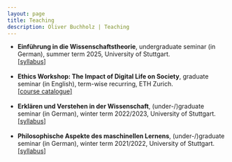 ```yaml
---
layout: page
title: Teaching
description: Oliver Buchholz | Teaching
---
```


<ul>
<li>
<b>Einführung in die Wissenschaftstheorie</b>, undergraduate seminar (in German), summer term 2025, University of Stuttgart.<br><a href= "papers/Syllabus_WT.pdf" target= "_blank">[syllabus]</a><br><br>
</li>
  
<li>
<b>Ethics Workshop: The Impact of Digital Life on Society</b>, graduate seminar (in English), term-wise recurring, ETH Zurich.<br><a href= "https://www.vvz.ethz.ch/Vorlesungsverzeichnis/lerneinheit.view?semkez=2024W&ansicht=KATALOGDATEN&lerneinheitId=182672&lang=en" target= "_blank">[course catalogue]</a><br><br>
</li>

<li>
<b>Erklären und Verstehen in der Wissenschaft</b>, (under-/)graduate seminar (in German), winter term 2022/2023, University of Stuttgart.<br><a href= "papers/Syllabus_EuV.pdf" target= "_blank">[syllabus]</a><br><br>
</li>

<li>
<b>Philosophische Aspekte des maschinellen Lernens</b>, (under-/)graduate seminar (in German), winter term 2021/2022, University of Stuttgart.<br><a href= "papers/Syllabus_PhilML.pdf" target= "_blank">[syllabus]</a><br><br>
</li>
</ul>

